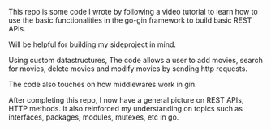 This repo is some code I wrote by following a video tutorial to learn how to use the basic functionalities in the go-gin framework to build basic REST APIs.

Will be helpful for building my sideproject in mind.

Using custom datastructures, The code allows a user to add movies, search for movies, delete movies and modify movies by sending http requests.

The code also touches on how middlewares work in gin.

After completing this repo, I now have a general picture on REST APIs, HTTP methods. It also reinforced my understanding on topics such as interfaces, packages, modules, mutexes, etc in go.